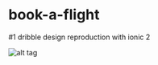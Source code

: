 # book-a-flight
#1 dribble design reproduction with ionic 2

![alt tag](https://dribbble.com/shots/3035627-Cards-System/attachments/636669)
